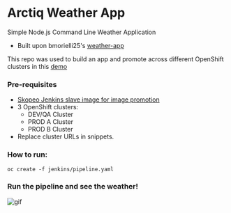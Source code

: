 # Arctiq Weather App
Simple Node.js Command Line Weather Application

* Built upon bmorielli25's [weather-app](https://github.com/bmorelli25/simple-nodejs-weather-app)

This repo was used to build an app and promote across different OpenShift clusters in this [demo](https://www.arctiq.ca/our-blog/2018/10/6/multi-cloud-application-container-deployment-pipeline/)


### Pre-requisites

* [Skopeo Jenkins slave image for image promotion](https://github.com/redhat-cop/containers-quickstarts/tree/master/jenkins-slaves/jenkins-slave-image-mgmt)
* 3 OpenShift clusters:
    * DEV/QA Cluster
    * PROD A Cluster
    * PROD B Cluster
* Replace cluster URLs in <your-openshift-console> snippets.


### How to run:

`oc create -f jenkins/pipeline.yaml`

### Run the pipeline and see the weather!

![gif](https://github.com/arctiqteam/weather-app/blob/master/giphy.gif?raw=true 'website gif')

